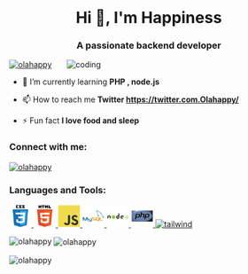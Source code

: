 <img src="https://www.i-programmer.info/images/stories/News/2019/may/B/github_package_banner.JPG" alt="" >
<h1 align="center">Hi 👋, I'm Happiness</h1>
<h3 align="center">A passionate backend developer</h3>
<img src="https://c.tenor.com/2uyENRmiUt0AAAAM/coding.gif" alt="coding" align="right" width="400">

<p align="left"> <a href="https://twitter.com/olahappy" target="blank"><img src="https://img.shields.io/twitter/follow/olahappy?logo=twitter&style=for-the-badge" alt="olahappy" /></a> </p>

- 🌱 I’m currently learning **PHP , node.js**

- 📫 How to reach me **Twitter https://twitter.com.Olahappy/**

- ⚡ Fun fact **I love food and sleep**

<h3 align="left">Connect with me:</h3>
<p align="left">
<a href="https://twitter.com/olahappy" target="blank"><img align="center" src="https://raw.githubusercontent.com/rahuldkjain/github-profile-readme-generator/master/src/images/icons/Social/twitter.svg" alt="olahappy" height="30" width="40" /></a>
</p>

<h3 align="left">Languages and Tools:</h3>
<p align="left"> <a href="https://www.w3schools.com/css/" target="_blank" rel="noreferrer"> <img src="https://raw.githubusercontent.com/devicons/devicon/master/icons/css3/css3-original-wordmark.svg" alt="css3" width="40" height="40"/> </a> <a href="https://www.w3.org/html/" target="_blank" rel="noreferrer"> <img src="https://raw.githubusercontent.com/devicons/devicon/master/icons/html5/html5-original-wordmark.svg" alt="html5" width="40" height="40"/> </a> <a href="https://developer.mozilla.org/en-US/docs/Web/JavaScript" target="_blank" rel="noreferrer"> <img src="https://raw.githubusercontent.com/devicons/devicon/master/icons/javascript/javascript-original.svg" alt="javascript" width="40" height="40"/> </a> <a href="https://www.mysql.com/" target="_blank" rel="noreferrer"> <img src="https://raw.githubusercontent.com/devicons/devicon/master/icons/mysql/mysql-original-wordmark.svg" alt="mysql" width="40" height="40"/> </a> <a href="https://nodejs.org" target="_blank" rel="noreferrer"> <img src="https://raw.githubusercontent.com/devicons/devicon/master/icons/nodejs/nodejs-original-wordmark.svg" alt="nodejs" width="40" height="40"/> </a> <a href="https://www.php.net" target="_blank" rel="noreferrer"> <img src="https://raw.githubusercontent.com/devicons/devicon/master/icons/php/php-original.svg" alt="php" width="40" height="40"/> </a> <a href="https://tailwindcss.com/" target="_blank" rel="noreferrer"> <img src="https://www.vectorlogo.zone/logos/tailwindcss/tailwindcss-icon.svg" alt="tailwind" width="40" height="40"/> </a> </p>

<p><img align="left" src="https://github-readme-stats.vercel.app/api/top-langs?username=olahappy&show_icons=true&locale=en&layout=compact" alt="olahappy" /></p>

<p>&nbsp;<img align="center" src="https://github-readme-stats.vercel.app/api?username=olahappy&show_icons=true&locale=en" alt="olahappy" /></p>

<p><img align="center" src="https://github-readme-streak-stats.herokuapp.com/?user=olahappy&" alt="olahappy" /></p>
